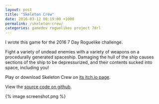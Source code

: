 ```yaml
---
layout: post
title: "Skeleton Crew"
date: 2016-03-12 00:19:00 +1000
permalink: /skeleton-crew/
categories: gamedev roguelikes project 7drl
---
```


I wrote this game for the 2016 7 Day Roguelike challenge.

Fight a variety of undead enemies with a variety of weapons on a procedurally
generated spaceship. Damaging the hull of the ship causes sections of the ship
to be depressurized, and their contents sucked into space, including you!

Play or download Skeleton Crew on [its itch.io page](https://gridbugs.itch.io/skeleton-crew).

View the [source code on github](https://github.com/gridbugs/skeleton-crew).

{% image screenshot.png %}
